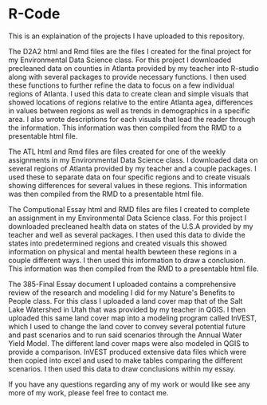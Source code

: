 # R-Code
This is an explaination of the projects I have uploaded to this repository.

The D2A2 html and Rmd files are the files I created for the final project for my Environmental Data Science class. For this project I downloaded precleaned data on counties in Atlanta provided by my teacher into R-studio along with several packages to provide necessary functions. I then used these functions to further refine the data to focus on a few individual regions of Atlanta. I used this data to create clean and simple visuals that showed locations of regions relative to the entire Atlanta agea, differences in values between regions as well as trends in demographics in a specific area. I also wrote descriptions for each visuals that lead the reader through the information. This information was then compiled from the RMD to a presentable html file.

The ATL html and Rmd files are files created for one of the weekly assignments in my Environmental Data Science class. I downloaded data on several regions of Atlanta provided by my teacher and a couple packages. I used these to separate data on four specific regions and to create visuals showing differences for several values in these regions. This information was then compiled from the RMD to a presentable html file.

The Computional Essay html and RMD files are files I created to complete an assignment in my Environmental Data Science class. For this project I downloaded precleaned health data on states of the U.S.A provided by my teacher and well as several packages. I then used this data to divide the states into predetermined regions and created visuals this showed information on physical and mental health bewteen these regions in a couple different ways. I then used this information to draw a conclusion. This information was then compiled from the RMD to a presentable html file.

The 385-Final Essay document I uploaded contains a comprehensive review of the research and modeling I did for my Nature's Benefits to People class. For this class I uploaded a land cover map that of the Salt Lake Watershed in Utah that was provided by my teacher in QGIS. I then uploaded this same land cover map into a modeling program called InVEST, which I used to change the land cover to convey several potential future and past scenarios and to run said scenarios through the Annual Water Yield Model. The different land cover maps were also modeled in QGIS to provide a comparison. InVEST produced extensive data files which were then copied into excel and used to make tables comparing the different scenarios. I then used this data to draw conclusions within my essay. 

If you have any questions regarding any of my work or would like see any more of my work, please feel free to contact me.
